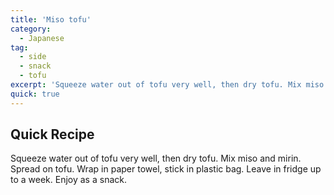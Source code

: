 ```yaml
---
title: 'Miso tofu'
category:
  - Japanese
tag:
  - side
  - snack
  - tofu
excerpt: 'Squeeze water out of tofu very well, then dry tofu. Mix miso and mirin. Spread on tofu. Wrap in paper towel, stick in plastic bag. Leave in fridge up to a week. Enjoy as a snack.'
quick: true
---
```


## Quick Recipe

Squeeze water out of tofu very well, then dry tofu. Mix miso and mirin. Spread on tofu. Wrap in paper towel, stick in plastic bag. Leave in fridge up to a week. Enjoy as a snack.
